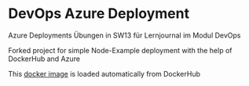 # DevOps Azure Deployment
Azure Deployments Übungen in SW13 für Lernjournal im Modul DevOps 

Forked project for simple Node-Example deployment with the help of DockerHub and Azure

This [docker image](https://hub.docker.com/r/movik21/devopsazure) is loaded automatically from DockerHub
